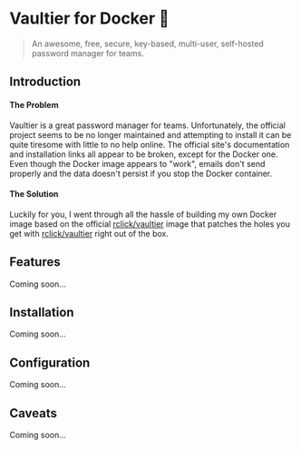# Vaultier for Docker :whale:
> An awesome, free, secure, key-based, multi-user, self-hosted
password manager for teams.

## Introduction
#### The Problem
Vaultier is a great password manager for teams.  Unfortunately, the
official project seems to be no longer maintained and attempting to 
install it can be quite tiresome with little to no help online.  The
official site's documentation and installation links all appear to
be broken, except for the Docker one.  Even though the Docker image
appears to "work", emails don't send properly and the data doesn't
persist if you stop the Docker container.

#### The Solution
Luckily for you, I went through all the hassle of building my own
Docker image based on the official
[rclick/vaultier](https://hub.docker.com/r/rclick/vaultier/) image
that patches the holes you get with
[rclick/vaultier](https://hub.docker.com/r/rclick/vaultier/) right
out of the box.

## Features
Coming soon...

## Installation
Coming soon...

## Configuration
Coming soon...

## Caveats
Coming soon...